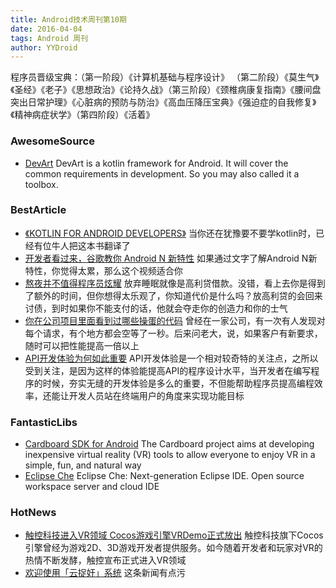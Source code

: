 ```yaml
---
title: Android技术周刊第10期
date: 2016-04-04
tags: Android 周刊
author: YYDroid
---
```

程序员晋级宝典：（第一阶段）《计算机基础与程序设计》 （第二阶段）《莫生气》《圣经》《老子》《思想政治》《论持久战》（第三阶段）《颈椎病康复指南》《腰间盘突出日常护理》《心脏病的预防与防治》《高血压降压宝典》《强迫症的自我修复》《精神病症状学》（第四阶段）《活着》

### AwesomeSource
* [DevArt](https://github.com/HujiangTechnology/DevArt/) DevArt is a kotlin framework for Android.
It will cover the common requirements in development.
So you may also called it a toolbox.


### BestArticle
* [《KOTLIN FOR ANDROID DEVELOPERS》](https://www.gitbook.com/book/wangjiegulu/kotlin-for-android-developers-zh/details) 当你还在犹豫要不要学kotlin时，已经有位牛人把这本书翻译了
* [开发者看过来，谷歌教你 Android N 新特性](http://www.leiphone.com/news/201603/govJ8j4cjqWUa1bl.html)
如果通过文字了解Android N新特性，你觉得太累，那么这个视频适合你
* [熬夜并不值得程序员炫耀](http://www.codeceo.com/article/sleep-deprivation-not-honor.html) 放弃睡眠就像是高利贷借款。没错，看上去你是得到了额外的时间，但你想得太乐观了，你知道代价是什么吗？放高利贷的会回来讨债，到时如果你不能支付的话，他就会夺走你的创造力和你的士气
* [你在公司项目里面看到过哪些操蛋的代码](http://www.techug.com/company-project) 曾经在一家公司，有一次有人发现对每个请求，有个地方都会空等了一秒。后来问老大，说，如果客户有新要求，随时可以把性能提高一倍以上
* [API开发体验为何如此重要](http://www.techug.com/api-developer-experience) API开发体验是一个相对较奇特的关注点，之所以受到关注，是因为这样的体验能提高API的程序设计水平，当开发者在编写程序的时候，夯实无缝的开发体验是多么的重要，不但能帮助程序员提高编程效率，还能让开发人员站在终端用户的角度来实现功能目标

### FantasticLibs
* [Cardboard SDK for Android](https://developers.google.com/cardboard/android/) The Cardboard project aims at developing inexpensive virtual reality (VR) tools to allow everyone to enjoy VR in a simple, fun, and natural way
* [Eclipse Che](https://github.com/eclipse/che) Eclipse Che: Next-generation Eclipse IDE. Open source workspace server and cloud IDE

### HotNews
* [触控科技进入VR领域 Cocos游戏引擎VRDemo正式放出](http://game.donews.com/201603/2922337.shtm) 触控科技旗下Cocos引擎曾经为游戏2D、3D游戏开发者提供服务。如今随着开发者和玩家对VR的热情不断发酵，触控宣布正式进入VR领域
* [欢迎使用「云捉奸」系统](http://36kr.com/p/5045396.html) 这条新闻有点污